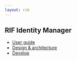 ```yaml
---
layout: rsk
---
```


## RIF Identity Manager

- [User guide](user-guide)
- [Design & architecture](architecture)
- [Develop](develop)
